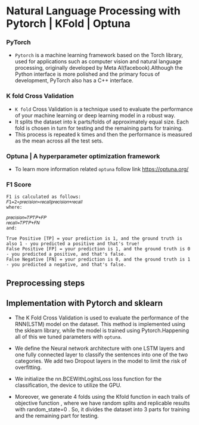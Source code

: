 # Natural Language Processing with Pytorch | KFold | Optuna



### PyTorch 
  - `Pytorch` is a machine learning framework based on the Torch library, used for applications such as computer vision and natural language processing, originally developed by Meta AI(facebook).Although the Python interface is more polished and the primary focus of development, PyTorch also has a C++ interface.


### K fold Cross Validation
  - `K fold` Cross Validation is a technique used to evaluate the performance of your machine learning or deep learning model in a robust way.
  - It splits the dataset into k parts/folds of approximately equal size. Each fold is chosen in turn for testing and the remaining parts for training.
  - This process is repeated k times and then the performance is measured as the mean across all the test sets.
  
### Optuna | A hyperparameter optimization framework 
  - To learn more information related `optuna` follow link https://optuna.org/
  
### F1 Score 


    F1 is calculated as follows:
    𝐹1=2∗𝑝𝑟𝑒𝑐𝑖𝑠𝑖𝑜𝑛∗𝑟𝑒𝑐𝑎𝑙𝑙𝑝𝑟𝑒𝑐𝑖𝑠𝑖𝑜𝑛+𝑟𝑒𝑐𝑎𝑙𝑙
    where:

    𝑝𝑟𝑒𝑐𝑖𝑠𝑖𝑜𝑛=𝑇𝑃𝑇𝑃+𝐹𝑃
    𝑟𝑒𝑐𝑎𝑙𝑙=𝑇𝑃𝑇𝑃+𝐹𝑁
    and:

    True Positive [TP] = your prediction is 1, and the ground truth is also 1 - you predicted a positive and that's true!
    False Positive [FP] = your prediction is 1, and the ground truth is 0 - you predicted a positive, and that's false.
    False Negative [FN] = your prediction is 0, and the ground truth is 1 - you predicted a negative, and that's false.
  
  
## Preprocessing steps 

 
  
  
  
## Implementation with Pytorch and sklearn

* The K Fold Cross Validation is used to evaluate the performance of the RNN(LSTM) model on the dataset. This method is implemented using the sklearn    library, while the model is trained using Pytorch.Happening all of this we tuned parameters with `optuna`.

* We define the  Neural network architecture with one  LSTM layers and one fully connected layer to classify the sentences into one of the two categories. We add two Dropout layers in the model to limit the risk of overfitting.

* We initialize the nn.BCEWithLogitsLoss loss function for the classification, the device to utilize the GPU.

* Moreover, we generate 4 folds using the Kfold function in each trails of objective function , where we have random splits and replicable results with random_state=0 . So, it divides the dataset into 3 parts for training and the remaining part for testing.
